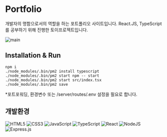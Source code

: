 # Portfolio
개발자의 명함으로서의 역할을 하는 포트폴리오 사이트입니다. React.JS, TypeScript를 공부하기 위해 진행한 토이프로젝트입니다.


![main](https://user-images.githubusercontent.com/58168528/131152928-dd1cae7a-772a-4f41-ad10-ab1bd21e43a1.png)


## Installation & Run
    npm i
    ./node_modules/.bin/pm2 install typescript
    ./node_modules/.bin/pm2 start npm -- start
    ./node_modules/.bin/pm2 start src/index.tsx
    ./node_modules/.bin/pm2 save

*포트포워딩, 환경변수 또는 /server/routes/.env 설정을 필요로 합니다.

## 개발환경
![HTML5](https://img.shields.io/badge/html5-%23E34F26.svg?style=for-the-badge&logo=html5&logoColor=white) ![CSS3](https://img.shields.io/badge/css3-%231572B6.svg?style=for-the-badge&logo=css3&logoColor=white) ![JavaScript](https://img.shields.io/badge/javascript-%23323330.svg?style=for-the-badge&logo=javascript&logoColor=%23F7DF1E) ![TypeScript](https://img.shields.io/badge/typescript-%23007ACC.svg?style=for-the-badge&logo=typescript&logoColor=white) ![React](https://img.shields.io/badge/react-%2320232a.svg?style=for-the-badge&logo=react&logoColor=%2361DAFB) 	![NodeJS](https://img.shields.io/badge/node.js-6DA55F?style=for-the-badge&logo=node.js&logoColor=white) ![Express.js](https://img.shields.io/badge/express.js-%23404d59.svg?style=for-the-badge&logo=express&logoColor=%2361DAFB)
